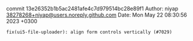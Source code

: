 commit 13e26352b1b5ac2481afe4c7d979514bc28e89f1
Author: niyap <38278268+niyap@users.noreply.github.com>
Date:   Mon May 22 08:30:56 2023 +0300

    fix(ui5-file-uploader): align form controls vertically (#7029)
